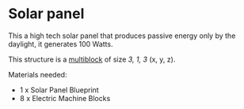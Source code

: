 # Solar panel

This a high tech solar panel that produces passive energy only by the daylight, it generates 100 Watts.

This structure is a [multiblock](../../6-multiblocks.md) of size *3, 1, 3* (x, y, z).

Materials needed:
- 1 x Solar Panel Blueprint
- 8 x Electric Machine Blocks